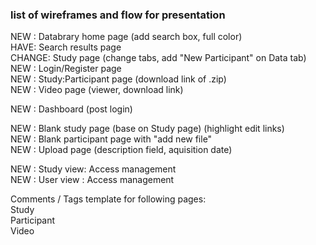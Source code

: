 ### list of wireframes and flow for presentation

NEW : Databrary home page (add search box, full color)  
HAVE: Search results page  
CHANGE: Study page (change tabs, add "New Participant" on Data tab)  
NEW : Login/Register page  
NEW : Study:Participant page (download link of .zip)  
NEW : Video page (viewer, download link)  

NEW : Dashboard (post login)  

NEW : Blank study page (base on Study page) (highlight edit links)  
NEW : Blank participant page with "add new file"   
NEW : Upload page (description field, aquisition date)  

NEW : Study view: Access management  
NEW : User view : Access management  


Comments / Tags template for following pages:  
Study  
Participant  
Video  
